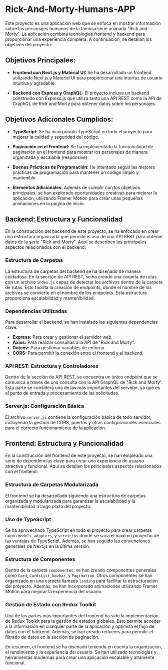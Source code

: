 # Rick-And-Morty-Humans-APP

Este proyecto es una aplicación web que se enfoca en mostrar información sobre los personajes humanos de la famosa serie animada "Rick and Morty". La aplicación combina tecnologías frontend y backend para proporcionar una experiencia completa. A continuación, se detallan los objetivos del proyecto:

## Objetivos Principales:
- **Frontend con Next.js y Material UI:** Se ha desarrollado un frontend utilizando Next.js y Material UI para proporcionar una interfaz de usuario intuitiva y agradable.

- **Backend con Express y GraphQL:** El proyecto incluye un backend construido con Express.js que utiliza tanto una API REST como la API de GraphQL de Rick and Morty para obtener datos sobre los personajes.

## Objetivos Adicionales Cumplidos:
- **TypeScript:** Se ha incorporado TypeScript en todo el proyecto para mejorar la calidad y seguridad del código.

- **Paginación en el Frontend:** Se ha implementado la funcionalidad de paginación en el frontend para mostrar los personajes de manera organizada y escalable (responsive).

- **Buenas Prácticas de Programación:** He intentado seguir las mejores prácticas de programación para mantener un código limpio y mantenible.

- **Elementos Adicionales:** Además de cumplir con los objetivos principales, se han explorado oportunidades creativas para mejorar la aplicación, utilizando Framer Motion para crear unas pequeñas animaciones en la pagina de inicio.

## **Backend: Estructura y Funcionalidad**

En la construcción del backend de este proyecto, se ha enfocado en crear una estructura organizada que permite el uso de una API REST para obtener datos de la serie "Rick and Morty". Aquí se describen los principales aspectos relacionados con el backend:

### **Estructura de Carpetas**
La estructura de carpetas del backend se ha diseñado de manera cuidadosa. En la sección de API REST, se ha creado una carpeta de rutas con un archivo `index.js` capaz de detectar los archivos dentro de la carpeta de rutas. Esto facilita la creación de endpoints, donde el nombre de los archivos se convierte en el nombre de los endpoints. Esta estructura proporciona escalabilidad y mantenibilidad.

### **Dependencias Utilizadas**
Para desarrollar el backend, se han instalado las siguientes dependencias clave:
- **Express:** Para crear y gestionar el servidor web.
- **Axios:** Para realizar consultas a la API de "Rick and Morty".
- **Dotenv:** Para gestionar variables de entorno.
- **CORS:** Para permitir la conexión entre el frontend y el backend.

### **API REST: Estructura y Controladores**
Dentro de la sección de API REST, se encuentra un único endpoint que se comunica a través de una consulta con la API GraphQL de "Rick and Morty". Esta parte se considera una de las más importantes del servidor, ya que es el punto de entrada y procesamiento de las solicitudes.

### **Server.js: Configuración Básica**
El archivo `server.js` contiene la configuración básica de todo servidor, incluyendo la gestión de CORS, puertos y otras configuraciones esenciales para el correcto funcionamiento de la aplicación.

## **Frontend: Estructura y Funcionalidad**

En la construcción del frontend de este proyecto, se han empleado una serie de dependencias clave para crear una experiencia de usuario atractiva y funcional. Aquí se detallan los principales aspectos relacionados con el frontend:

### **Estructura de Carpetas Modularizada**
El frontend se ha desarrollado siguiendo una estructura de carpetas organizada y modularizada para garantizar la escalabilidad y la mantenibilidad a largo plazo del proyecto.

### **Uso de TypeScript**
Se ha aprovechado TypeScript en todo el proyecto para crear carpetas como `models`, `adapters`, y `servicios` donde se saca el máximo provecho de las ventajas de TypeScript. Además, se han seguido las convenciones generales de Next.js en la última versión.

### **Estructura de Componentes**
Dentro de la carpeta `componentes`, se han creado componentes generales como `Card`, `CardsList`, `Navbar`, y `Pagination`. Otros componentes se han organizado en una carpeta llamada `landing` para facilitar la estructuración del proyecto. Además, se han incorporado animaciones utilizando Framer Motion para mejorar la experiencia del usuario.

### **Gestión de Estado con Redux Toolkit**
Una de las partes más importantes del frontend ha sido la implementación de Redux Toolkit para la gestión de estados globales. Esto permite acceder a la información en cualquier parte de la aplicación y optimiza el flujo de datos con el backend. Además, se han creado reducers para permitir el filtrado de datos en la sección de paginación.

En resumen, el frontend se ha diseñado teniendo en cuenta la organización, el rendimiento y la experiencia del usuario. Se han utilizado tecnologías y herramientas modernas para crear una aplicación escalable y altamente funcional.


